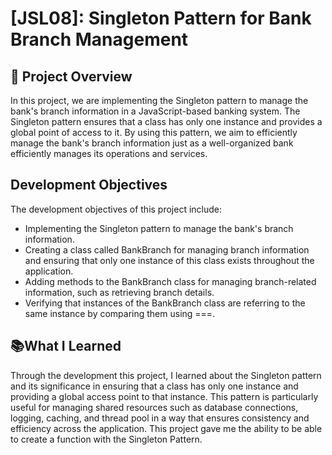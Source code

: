 # [JSL08]: Singleton Pattern for Bank Branch Management

## 📄 Project Overview

In this project, we are implementing the Singleton pattern to manage the bank's branch information in a JavaScript-based banking system. The Singleton pattern ensures that a class has only one instance and provides a global point of access to it. By using this pattern, we aim to efficiently manage the bank's branch information just as a well-organized bank efficiently manages its operations and services.

## Development Objectives

The development objectives of this project include:
- Implementing the Singleton pattern to manage the bank's branch information.
- Creating a class called BankBranch for managing branch information and ensuring that only one instance of this class exists throughout the application.
- Adding methods to the BankBranch class for managing branch-related information, such as retrieving branch details.
- Verifying that instances of the BankBranch class are referring to the same instance by comparing them using ===.
<!-- 
A Singleton pattern ensures that a class has only one instance and provides a global point of access to it. For our banking system, let's use the Singleton pattern to manage the bank's branch information.

Design patterns like Singleton, Factory, and Observer can significantly improve the structure and maintainability of your JavaScript projects, making your code cleaner and more efficient. By understanding and applying these patterns, you'll be well-equipped to tackle complex design challenges in your projects, just as a well-organized bank efficiently manages its operations and services. -->


## 📚What I Learned

Through the development this project, I learned about the Singleton pattern and its significance in ensuring that a class has only one instance and providing a global access point to that instance. This pattern is particularly useful for managing shared resources such as database connections, logging, caching, and thread pool in a way that ensures consistency and efficiency across the application. This project gave me the ability to be able to create a function with the Singleton Pattern.



